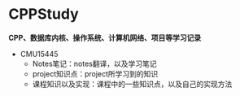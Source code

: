 # CPPStudy
**CPP、数据库内核、操作系统、计算机网络、项目等学习记录**
* CMU15445
  * Notes笔记：notes翻译，以及学习笔记
  * project知识点：project所学习到的知识
  * 课程知识以及实现：课程中的一些知识点，以及自己的实现方法
